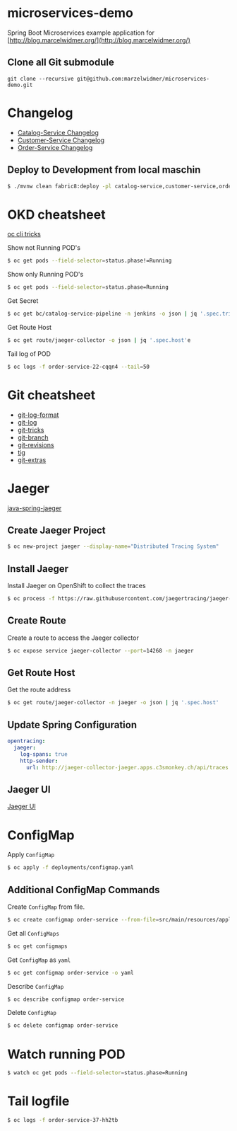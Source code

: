 # microservices-demo
Spring Boot Microservices example application for [http://blog.marcelwidmer.org/](http://blog.marcelwidmer.org/)

## Clone all Git submodule
```
git clone --recursive git@github.com:marzelwidmer/microservices-demo.git
```

# Changelog
- [Catalog-Service Changelog](https://jenkins-jenkins.apps.c3smonkey.ch/job/jenkins/job/jenkins-order-service-pipeline/lastSuccessfulBuild/artifact/target/changelog.html)
- [Customer-Service Changelog](https://jenkins-jenkins.apps.c3smonkey.ch/job/jenkins/job/jenkins-customer-service-pipeline/lastSuccessfulBuild/artifact/target/changelog.html)
- [Order-Service Changelog](https://jenkins-jenkins.apps.c3smonkey.ch/job/jenkins/job/jenkins-order-service-pipeline/lastSuccessfulBuild/artifact/target/changelog.html)


## Deploy to Development from local maschin
```bash
$ ./mvnw clean fabric8:deploy -pl catalog-service,customer-service,order-service -Dfabric8.namespace=development
```

# OKD cheatsheet
[oc cli tricks](https://gist.github.com/tuxfight3r/79bddbf4af9b6d13d590670c40fec3e0#file-openshift_cli_tricks-md)

Show not Running POD's
```bash
$ oc get pods --field-selector=status.phase!=Running
```

Show only Running POD's
```bash
$ oc get pods --field-selector=status.phase=Running
```

Get Secret
```bash
$ oc get bc/catalog-service-pipeline -n jenkins -o json | jq '.spec.triggers[].github.secret'
```

Get Route Host
```bash
$ oc get route/jaeger-collector -o json | jq '.spec.host'e
```

Tail log of POD
```bash
$ oc logs -f order-service-22-cqqn4 --tail=50
```

# Git cheatsheet
- [git-log-format](https://devhints.io/git-log-format)
- [git-log](https://devhints.io/git-log)
- [git-tricks](https://devhints.io/git-tricks)
- [git-branch](https://devhints.io/git-branch)
- [git-revisions](https://devhints.io/git-revisions)
- [tig](https://devhints.io/tig)
- [git-extras](https://devhints.io/git-extras)



# Jaeger
[java-spring-jaeger](https://github.com/opentracing-contrib/java-spring-jaeger/blob/master/README.md)

## Create Jaeger Project
```bash
$ oc new-project jaeger --display-name="Distributed Tracing System" 
```

## Install Jaeger
Install Jaeger on OpenShift to collect the traces
```bash
$ oc process -f https://raw.githubusercontent.com/jaegertracing/jaeger-openshift/master/all-in-one/jaeger-all-in-one-template.yml | oc create -f -
```

## Create Route
Create a route to access the Jaeger collector
```bash
$ oc expose service jaeger-collector --port=14268 -n jaeger
```

## Get Route Host
Get the route address
```bash
$ oc get route/jaeger-collector -n jaeger -o json | jq '.spec.host'
```

## Update Spring Configuration

```yaml
opentracing:
  jaeger:
    log-spans: true
    http-sender:
      url: http://jaeger-collector-jaeger.apps.c3smonkey.ch/api/traces
```

## Jaeger UI
[Jaeger UI](https://jaeger-query-jaeger.apps.c3smonkey.ch/search)



# ConfigMap
Apply `ConfigMap`
```bash
$ oc apply -f deployments/configmap.yaml
```

## Additional ConfigMap Commands
Create `ConfigMap` from file.
```bash
$ oc create configmap order-service --from-file=src/main/resources/application.yaml
```

Get all `ConfigMaps`
```bash
$ oc get configmaps
```

Get `ConfigMap` as `yaml`
```bash
$ oc get configmap order-service -o yaml
```

Describe `ConfigMap`
```bash
$ oc describe configmap order-service
```

Delete `ConfigMap`
```bash
$ oc delete configmap order-service
```

# Watch running POD
```bash
$ watch oc get pods --field-selector=status.phase=Running                                                                         28.6m  Thu Sep 19 16:14:40 2019
```

# Tail logfile
```bash
$ oc logs -f order-service-37-hh2tb
```





